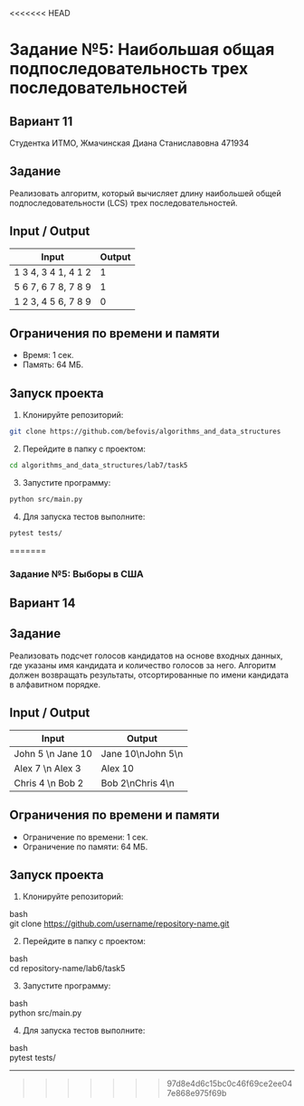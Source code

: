 <<<<<<< HEAD
# Задание №5: Наибольшая общая подпоследовательность трех последовательностей
## Вариант 11
Студентка ИТМО, Жмачинская Диана Станиславовна 471934

## Задание
Реализовать алгоритм, который вычисляет длину наибольшей общей подпоследовательности (LCS) трех последовательностей.

## Input / Output

| Input | Output |
|-------------------------|------------|
| 1 3 4, 3 4 1, 4 1 2 | 1 |
| 5 6 7, 6 7 8, 7 8 9 | 1 |
| 1 2 3, 4 5 6, 7 8 9 | 0 |

## Ограничения по времени и памяти
- Время: 1 сек.
- Память: 64 МБ.

## Запуск проекта

1. Клонируйте репозиторий:
```bash
git clone https://github.com/befovis/algorithms_and_data_structures
```

2. Перейдите в папку с проектом:
```bash
cd algorithms_and_data_structures/lab7/task5
```

3. Запустите программу:
```bash
python src/main.py
```

4. Для запуска тестов выполните:
```bash
pytest tests/
```
=======
### Задание №5: Выборы в США   
## Вариант 14   
 
## Задание   
Реализовать подсчет голосов кандидатов на основе входных данных, где указаны имя кандидата и количество голосов за него. Алгоритм должен возвращать результаты, отсортированные по имени кандидата в алфавитном порядке.   
 
## Input / Output   
 
| Input                          | Output        |   
|---------------------------------|---------------|   
| John 5 \n Jane 10              | Jane 10\nJohn 5\n |   
| Alex 7 \n Alex 3               | Alex 10       |   
| Chris 4 \n Bob 2               | Bob 2\nChris 4\n |   
 
## Ограничения по времени и памяти   
 
- Ограничение по времени: 1 сек.   
- Ограничение по памяти: 64 МБ.   
 
## Запуск проекта   
 
1. Клонируйте репозиторий:   
   
bash   
   git clone https://github.com/username/repository-name.git   
   
   
 
2. Перейдите в папку с проектом:   
   
bash   
   cd repository-name/lab6/task5   
   
   
 
3. Запустите программу:   
   
bash   
   python src/main.py   
   
   
 
4. Для запуска тестов выполните:   
   
bash   
   pytest tests/   
   
   
 
--- 
>>>>>>> 97d8e4d6c15bc0c46f69ce2ee047e868e975f69b
